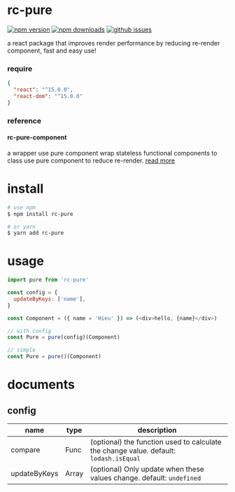 # rc-pure

[![npm version][npm-version-image]][npm-url]
[![npm downloads][npm-downloads-image]][npm-url]
[![github issues][github-issues-image]][github-issues-url]

a react package that improves render performance by reducing re-render component, fast and easy use!

### require

```json
{
  "react": "^15.0.0",
  "react-dom": "^15.0.0"
}
```

### reference

#### rc-pure-component

a wrapper use pure component wrap stateless functional components to class use pure component to reduce re-render. [read more](https://www.npmjs.com/package/rc-pure-component)

# install

```bash
# use npm
$ npm install rc-pure

# or yarn
$ yarn add rc-pure
```

# usage

```javascript
import pure from 'rc-pure'

const config = {
  updateByKeys: ['name'],
}

const Component = ({ name = 'Hieu' }) => (<div>hello, {name}</div>)

// with config
const Pure = pure(config)(Component)

// simple
const Pure = pure()(Component)
```

# documents

## config

| name      	| type   	| description                                                                                                            |
|-----------	|--------	|------------------------------------------------------------------------------------------------------------------------|
| compare    	| Func   	| (optional) the function used to calculate the change value. default: `lodash.isEqual`                                  |
| updateByKeys| Array	  | (optional) Only update when these values change. default: `undefined`                                                  |

[npm-url]: https://npmjs.org/package/rc-pure
[npm-version-image]: https://badge.fury.io/js/rc-pure.svg
[npm-downloads-image]: https://img.shields.io/npm/dm/rc-pure.svg
[github-issues-image]: https://img.shields.io/github/issues/lamhieu-vk/rc-pure.svg
[github-issues-url]: https://github.com/lamhieu-vk/rc-pure/issues
